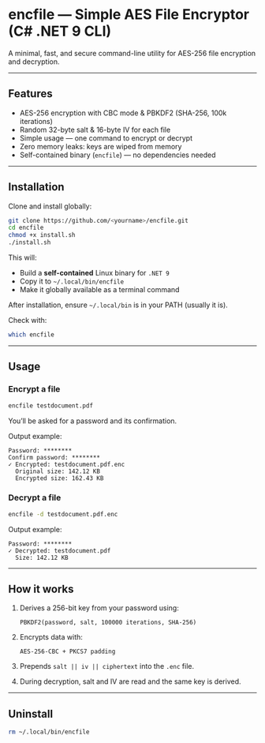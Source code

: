 # encfile — Simple AES File Encryptor (C# .NET 9 CLI)

A minimal, fast, and secure command-line utility for AES-256 file encryption and decryption.  

---

## Features

- AES-256 encryption with CBC mode & PBKDF2 (SHA-256, 100k iterations)  
- Random 32-byte salt & 16-byte IV for each file  
- Simple usage — one command to encrypt or decrypt  
- Zero memory leaks: keys are wiped from memory  
- Self-contained binary (`encfile`) — no dependencies needed  

---

## Installation

Clone and install globally:

```bash
git clone https://github.com/<yourname>/encfile.git
cd encfile
chmod +x install.sh
./install.sh
````

This will:

* Build a **self-contained** Linux binary for `.NET 9`
* Copy it to `~/.local/bin/encfile`
* Make it globally available as a terminal command

After installation, ensure `~/.local/bin` is in your PATH (usually it is).

Check with:

```bash
which encfile
```

---

## Usage

### Encrypt a file

```bash
encfile testdocument.pdf
```

You’ll be asked for a password and its confirmation.

Output example:

```
Password: ********
Confirm password: ********
✓ Encrypted: testdocument.pdf.enc
  Original size: 142.12 KB
  Encrypted size: 162.43 KB
```

### Decrypt a file

```bash
encfile -d testdocument.pdf.enc
```

Output example:

```
Password: ********
✓ Decrypted: testdocument.pdf
  Size: 142.12 KB
```

---

## How it works

1. Derives a 256-bit key from your password using:

   ```
   PBKDF2(password, salt, 100000 iterations, SHA-256)
   ```
2. Encrypts data with:

   ```
   AES-256-CBC + PKCS7 padding
   ```
3. Prepends `salt || iv || ciphertext` into the `.enc` file.
4. During decryption, salt and IV are read and the same key is derived.

---

## Uninstall

```bash
rm ~/.local/bin/encfile
```




